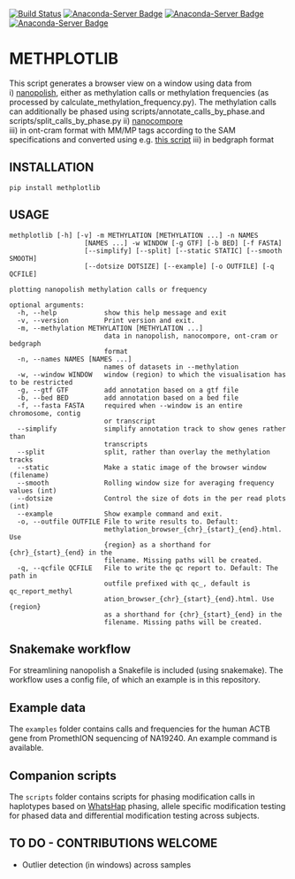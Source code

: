 [![Build Status](https://travis-ci.com/wdecoster/methplotlib.svg?branch=master)](https://travis-ci.com/wdecoster/methplotlib)
[![Anaconda-Server Badge](https://anaconda.org/bioconda/methplotlib/badges/installer/conda.svg)](https://conda.anaconda.org/bioconda)
[![Anaconda-Server Badge](https://anaconda.org/bioconda/methplotlib/badges/version.svg)](https://anaconda.org/bioconda/methplotlib)
[![Anaconda-Server Badge](https://anaconda.org/bioconda/methplotlib/badges/license.svg)](https://anaconda.org/bioconda/methplotlib)

# METHPLOTLIB

This script generates a browser view on a window using data from  
i) [nanopolish](https://github.com/jts/nanopolish), either as methylation calls or methylation frequencies (as processed by calculate_methylation_frequency.py). The methylation calls can additionally be phased using scripts/annotate_calls_by_phase.and scripts/split_calls_by_phase.py
ii) [nanocompore](https://github.com/tleonardi/nanocompore)  
iii) in ont-cram format with MM/MP tags according to the SAM specifications and converted using e.g. [this script](https://github.com/kpalin/gcf52ref/blob/f5_to_usam/scripts/extract_methylation_fast5_to_sam.py)
iii) in bedgraph format

## INSTALLATION
`pip install methplotlib`

## USAGE
```
methplotlib [-h] [-v] -m METHYLATION [METHYLATION ...] -n NAMES
                   [NAMES ...] -w WINDOW [-g GTF] [-b BED] [-f FASTA]
                   [--simplify] [--split] [--static STATIC] [--smooth SMOOTH]
                   [--dotsize DOTSIZE] [--example] [-o OUTFILE] [-q QCFILE]

plotting nanopolish methylation calls or frequency

optional arguments:
  -h, --help            show this help message and exit
  -v, --version         Print version and exit.
  -m, --methylation METHYLATION [METHYLATION ...]
                        data in nanopolish, nanocompore, ont-cram or bedgraph
                        format
  -n, --names NAMES [NAMES ...]
                        names of datasets in --methylation
  -w, --window WINDOW   window (region) to which the visualisation has to be restricted
  -g, --gtf GTF         add annotation based on a gtf file
  -b, --bed BED         add annotation based on a bed file
  -f, --fasta FASTA     required when --window is an entire chromosome, contig
                        or transcript
  --simplify            simplify annotation track to show genes rather than
                        transcripts
  --split               split, rather than overlay the methylation tracks
  --static              Make a static image of the browser window (filename)
  --smooth              Rolling window size for averaging frequency values (int)
  --dotsize             Control the size of dots in the per read plots (int)
  --example             Show example command and exit.
  -o, --outfile OUTFILE File to write results to. Default:
                        methylation_browser_{chr}_{start}_{end}.html. Use
                        {region} as a shorthand for {chr}_{start}_{end} in the
                        filename. Missing paths will be created.
  -q, --qcfile QCFILE   File to write the qc report to. Default: The path in
                        outfile prefixed with qc_, default is qc_report_methyl
                        ation_browser_{chr}_{start}_{end}.html. Use {region}
                        as a shorthand for {chr}_{start}_{end} in the
                        filename. Missing paths will be created.

```

## Snakemake workflow
For streamlining nanopolish a Snakefile is included (using snakemake). The workflow uses a config file, of which an example is in this repository.

## Example data
The `examples` folder contains calls and frequencies for the human ACTB gene from PromethION sequencing of NA19240. An example command is available.

## Companion scripts
The `scripts` folder contains scripts for phasing modification calls in haplotypes based on [WhatsHap](https://whatshap.readthedocs.io/en/latest/) phasing, allele specific modification testing for phased data and differential modification testing across subjects.

## TO DO - CONTRIBUTIONS WELCOME
- Outlier detection (in windows) across samples
